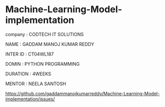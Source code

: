 # Machine-Learning-Model-implementation

company : CODTECH IT SOLUTIONS

NAME    : GADDAM MANOJ KUMAR REDDY

INTER ID : CT04WL187

DOMIN    : PYTHON PROGRAMMING

DURATION : 4WEEKS

MENTOR   : NEELA SANTOSH

https://github.com/gaddammanojkumarreddy/Machine-Learning-Model-implementation/issues/
